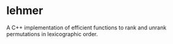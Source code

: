 # lehmer
A C++ implementation of efficient functions to rank and unrank permutations in lexicographic order.
